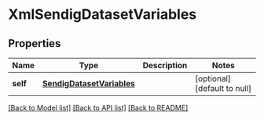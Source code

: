 # XmlSendigDatasetVariables

## Properties
Name | Type | Description | Notes
------------ | ------------- | ------------- | -------------
**self** | [**SendigDatasetVariables**](SendigDatasetVariables.md) |  | [optional] [default to null]

[[Back to Model list]](../README.md#documentation-for-models) [[Back to API list]](../README.md#documentation-for-api-endpoints) [[Back to README]](../README.md)


